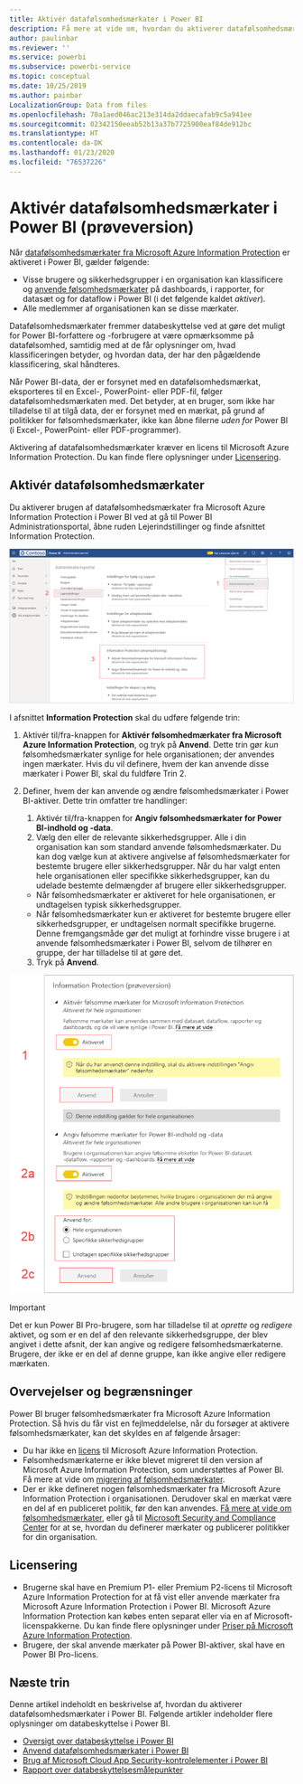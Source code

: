 ```yaml
---
title: Aktivér datafølsomhedsmærkater i Power BI
description: Få mere at vide om, hvordan du aktiverer datafølsomhedsmærkater i Power BI
author: paulinbar
ms.reviewer: ''
ms.service: powerbi
ms.subservice: powerbi-service
ms.topic: conceptual
ms.date: 10/25/2019
ms.author: painbar
LocalizationGroup: Data from files
ms.openlocfilehash: 70a1aed046ac213e314da2ddaecafab9c5a941ee
ms.sourcegitcommit: 02342150eeab52b13a37b7725900eaf84de912bc
ms.translationtype: HT
ms.contentlocale: da-DK
ms.lasthandoff: 01/23/2020
ms.locfileid: "76537226"
---
```

# <a name="enable-data-sensitivity-labels-in-power-bi-preview"></a>Aktivér datafølsomhedsmærkater i Power BI (prøveversion)

Når [datafølsomhedsmærkater fra Microsoft Azure Information Protection](https://docs.microsoft.com/microsoft-365/compliance/sensitivity-labels) er aktiveret i Power BI, gælder følgende:

* Visse brugere og sikkerhedsgrupper i en organisation kan klassificere og [anvende følsomhedsmærkater](../designer/service-security-apply-data-sensitivity-labels.md) på dashboards, i rapporter, for datasæt og for dataflow i Power BI (i det følgende kaldet *aktiver*).
* Alle medlemmer af organisationen kan se disse mærkater.

Datafølsomhedsmærkater fremmer databeskyttelse ved at gøre det muligt for Power BI-forfattere og -forbrugere at være opmærksomme på datafølsomhed, samtidig med at de får oplysninger om, hvad klassificeringen betyder, og hvordan data, der har den pågældende klassificering, skal håndteres.

Når Power BI-data, der er forsynet med en datafølsomhedsmærkat, eksporteres til en Excel-, PowerPoint- eller PDF-fil, følger datafølsomhedsmærkaten med. Det betyder, at en bruger, som ikke har tilladelse til at tilgå data, der er forsynet med en mærkat, på grund af politikker for følsomhedsmærkater, ikke kan åbne filerne *uden for* Power BI (i Excel-, PowerPoint- eller PDF-programmer).

Aktivering af datafølsomhedsmærkater kræver en licens til Microsoft Azure Information Protection. Du kan finde flere oplysninger under [Licensering](#licensing).

## <a name="enable-data-sensitivity-labels"></a>Aktivér datafølsomhedsmærkater

Du aktiverer brugen af datafølsomhedsmærkater fra Microsoft Azure Information Protection i Power BI ved at gå til Power BI Administrationsportal, åbne ruden Lejerindstillinger og finde afsnittet Information Protection.

![Find afsnittet Information Protection](media/service-security-enable-data-sensitivity-labels/enable-data-sensitivity-labels-01.png)

I afsnittet **Information Protection** skal du udføre følgende trin:
1.  Aktivér til/fra-knappen for **Aktivér følsomhedmærkater fra Microsoft Azure Information Protection**, og tryk på **Anvend**. Dette trin gør *kun* følsomhedsmærkater synlige for hele organisationen; der anvendes ingen mærkater. Hvis du vil definere, hvem der kan anvende disse mærkater i Power BI, skal du fuldføre Trin 2.
2.  Definer, hvem der kan anvende og ændre følsomhedsmærkater i Power BI-aktiver. Dette trin omfatter tre handlinger:
    1.  Aktivér til/fra-knappen for **Angiv følsomhedsmærkater for Power BI-indhold og -data**.
    2.  Vælg den eller de relevante sikkerhedsgrupper. Alle i din organisation kan som standard anvende følsomhedsmærkater. Du kan dog vælge kun at aktivere angivelse af følsomhedsmærkater for bestemte brugere eller sikkerhedsgrupper. Når du har valgt enten hele organisationen eller specifikke sikkerhedsgrupper, kan du udelade bestemte delmængder af brugere eller sikkerhedsgrupper.
    * Når følsomhedsmærkater er aktiveret for hele organisationen, er undtagelsen typisk sikkerhedsgrupper.
    * Når følsomhedsmærkater kun er aktiveret for bestemte brugere eller sikkerhedsgrupper, er undtagelsen normalt specifikke brugerne.  
    Denne fremgangsmåde gør det muligt at forhindre visse brugere i at anvende følsomhedsmærkater i Power BI, selvom de tilhører en gruppe, der har tilladelse til at gøre det.
    
    3. Tryk på **Anvend**.

![Aktivér følsomhedsmærkater](media/service-security-enable-data-sensitivity-labels/enable-data-sensitivity-labels-02.png)

> [!IMPORTANT]
> Det er kun Power BI Pro-brugere, som har tilladelse til at *oprette* og *redigere* aktivet, og som er en del af den relevante sikkerhedsgruppe, der blev angivet i dette afsnit, der kan angive og redigere følsomhedsmærkaterne. Brugere, der ikke er en del af denne gruppe, kan ikke angive eller redigere mærkaten. 


## <a name="considerations-and-limitations"></a>Overvejelser og begrænsninger

Power BI bruger følsomhedsmærkater fra Microsoft Azure Information Protection. Så hvis du får vist en fejlmeddelelse, når du forsøger at aktivere følsomhedsmærkater, kan det skyldes en af følgende årsager:

* Du har ikke en [licens](#licensing) til Microsoft Azure Information Protection.
* Følsomhedsmærkaterne er ikke blevet migreret til den version af Microsoft Azure Information Protection, som understøttes af Power BI. Få mere at vide om [migrering af følsomhedsmærkater](https://docs.microsoft.com/azure/information-protection/configure-policy-migrate-labels).
* Der er ikke defineret nogen følsomhedsmærkater fra Microsoft Azure Information Protection i organisationen. Derudover skal en mærkat være en del af en publiceret politik, før den kan anvendes. [Få mere at vide om følsomhedsmærkater](https://docs.microsoft.com/Office365/SecurityCompliance/sensitivity-labels), eller gå til [Microsoft Security and Compliance Center](https://sip.protection.office.com/sensitivity?flight=EnableMIPLabels) for at se, hvordan du definerer mærkater og publicerer politikker for din organisation.

## <a name="licensing"></a>Licensering

* Brugerne skal have en Premium P1- eller Premium P2-licens til Microsoft Azure Information Protection for at få vist eller anvende mærkater fra Microsoft Azure Information Protection i Power BI. Microsoft Azure Information Protection kan købes enten separat eller via en af Microsoft-licenspakkerne. Du kan finde flere oplysninger under [Priser på Microsoft Azure Information Protection](https://azure.microsoft.com/pricing/details/information-protection/).
* Brugere, der skal anvende mærkater på Power BI-aktiver, skal have en Power BI Pro-licens.


## <a name="next-steps"></a>Næste trin

Denne artikel indeholdt en beskrivelse af, hvordan du aktiverer datafølsomhedsmærkater i Power BI. Følgende artikler indeholder flere oplysninger om databeskyttelse i Power BI. 

* [Oversigt over databeskyttelse i Power BI](service-security-data-protection-overview.md)
* [Anvend datafølsomhedsmærkater i Power BI](../designer/service-security-apply-data-sensitivity-labels.md)
* [Brug af Microsoft Cloud App Security-kontrolelementer i Power BI](service-security-using-microsoft-cloud-app-security-controls.md)
* [Rapport over databeskyttelsesmålepunkter](service-security-data-protection-metrics-report.md)